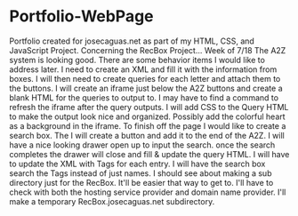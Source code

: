 # Portfolio-WebPage
Portfolio created for josecaguas.net as part of my HTML, CSS, and JavaScript Project.
Concerning the RecBox Project...
  Week of 7/18
    The A2Z system is looking good. There are some behavior items I would like to address later.
    I need to create an XML and fill it with the information from boxes.
    I will then need to create queries for each letter and attach them to the buttons.
    I will create an iframe just below the A2Z buttons and create a blank HTML for the queries to output to.
    I may have to find a command to refresh the iframe after the query outputs.
    I will add CSS to the Query HTML to make the output look nice and organized.
    Possibly add the colorful heart as a background in the iframe.
    To finish off the page I would like to create a search box.
      The I will create a button and add it to the end of the A2Z.
      I will have a nice looking drawer open up to input the search.
      once the search completes the drawer will close and fill & update the query HTML.
      I will have to update the XML with Tags for each entry.
      I will have the search box search the Tags instead of just names.
    I should see about making a sub directory just for the RecBox. It'll be easier that way to get to.
      I'll have to check with both the hosting service provider and domain name provider.
      I'll make a temporary RecBox.josecaguas.net subdirectory.

